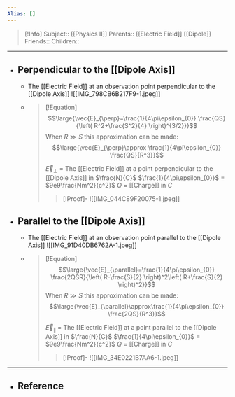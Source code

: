 ```yaml
---
Alias: []
---
```

> [!Info]
> Subject:: [[Physics II]]
> Parents:: [[Electric Field]] [[Dipole]]
> Friends:: 
> Children:: 
---
- ## Perpendicular to the [[Dipole Axis]]
	- The [[Electric Field]] at an observation point perpendicular to the [[Dipole Axis]]
	  ![[IMG_798CB6B217F9-1.jpeg]]
	- > [!Equation]
	  > $$\large{\vec{E}_{\perp}=\frac{1}{4\pi\epsilon_{0}} \frac{QS}{\left( R^2+\frac{S^2}{4} \right)^{3/2}}}$$
	  > When $R \gg S$ this approximation can be made:
	  > $$\large{\vec{E}_{\perp}\approx \frac{1}{4\pi\epsilon_{0}} \frac{QS}{R^3}}$$
	  > 
	  > $\vec{E}_{\perp}$ = The [[Electric Field]] at a point perpendicular to the [[Dipole Axis]] in $\frac{N}{C}$
	  > $\frac{1}{4\pi\epsilon_{0}}$ = $9e9\frac{Nm^2}{c^2}$
	  > $Q$ = [[Charge]] in $C$
	  > > [!Proof]-
	  > > ![[IMG_044C89F20075-1.jpeg]]
- ## Parallel to the [[Dipole Axis]]
	- The [[Electric Field]] at an observation point parallel to the [[Dipole Axis]]
	  ![[IMG_91D40DB6762A-1.jpeg]]
	- > [!Equation]
	  > $$\large{\vec{E}_{\parallel}=\frac{1}{4\pi\epsilon_{0}} \frac{2QSR}{\left( R-\frac{S}{2} \right)^2\left( R+\frac{S}{2} \right)^2}}$$
	  > When $R \gg S$ this approximation can be made:
	  > $$\large{\vec{E}_{\parallel}\approx\frac{1}{4\pi\epsilon_{0}} \frac{2QS}{R^3}}$$
	  > 
	  > $\vec{E}_{\parallel}$ = The [[Electric Field]] at a point parallel to the [[Dipole Axis]] in $\frac{N}{C}$
	  > $\frac{1}{4\pi\epsilon_{0}}$ = $9e9\frac{Nm^2}{c^2}$
	  > $Q$ = [[Charge]] in $C$
	  > 
	  > > [!Proof]-
	  > > ![[IMG_34E0221B7AA6-1.jpeg]]
---
- ## Reference